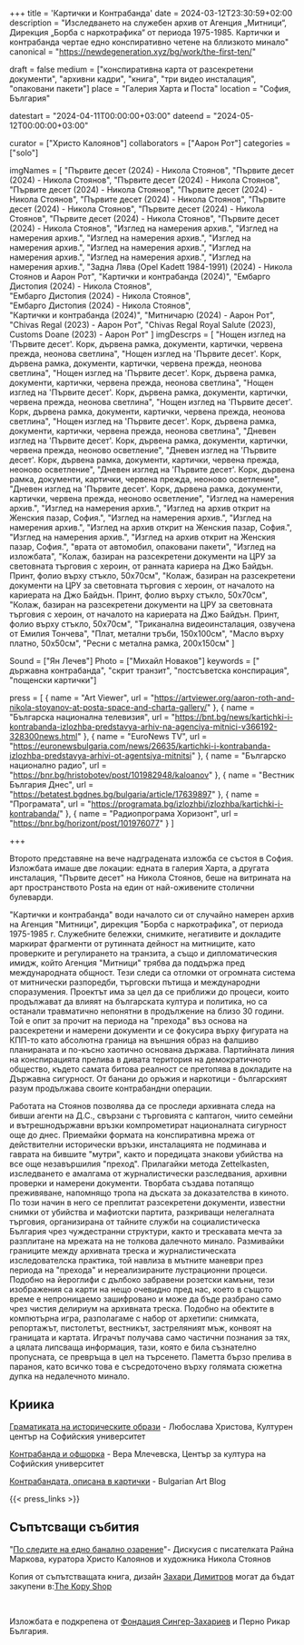 +++
title = 'Картички и Контрабанда'
date = 2024-03-12T23:30:59+02:00
description = "Изследването на служебен архив от Агенция „Митници“, Дирекция „Борба с наркотрафика“ от периода 1975-1985. Картички и контрабанда чертае едно конспиративно четене на бллизкото минало"
canonical = "https://newdegeneration.xyz/bg/work/the-first-ten/"

draft = false
medium = ["конспиративна карта от разсекретени документи", "архивни кадри", "книга", "три видео инсталация", "опаковани пакети"]
place = "Галерия Харта и Поста"
location = "София, България"

datestart = "2024-04-11T00:00:00+03:00"
dateend = "2024-05-12T00:00:00+03:00"


curator = ["Христо Калоянов"]
collaborators = ["Аaрон Рот"]
categories = ["solo"]

imgNames = [
    "Първите десет (2024) - Никола Стоянов", 
    "Първите десет (2024) - Никола Стоянов", 
    "Първите десет (2024) - Никола Стоянов", 
    "Първите десет (2024) - Никола Стоянов", 
    "Първите десет (2024) - Никола Стоянов", 
    "Първите десет (2024) - Никола Стоянов", 
    "Първите десет (2024) - Никола Стоянов", 
    "Първите десет (2024) - Никола Стоянов", 
    "Първите десет (2024) - Никола Стоянов", 
    "Първите десет (2024) - Никола Стоянов", 
    "Изглед на намерения архив.", 
    "Изглед на намерения архив.", 
    "Изглед на намерения архив.", 
    "Изглед на намерения архив.", 
    "Изглед на намерения архив.", 
    "Изглед на намерения архив.", 
    "Изглед на намерения архив.", 
    "Изглед на намерения архив.", 
    "Задна Лява (Opel Kadett 1984-1991) (2024) - Никола Стоянов и Аарон Рот", 
    "Картички и контрабанда (2024)", 
    "Ембарго Дистопия (2024) - Никола Стоянов",  
    "Ембарго Дистопия (2024) - Никола Стоянов",  
    "Ембарго Дистопия (2024) - Никола Стоянов",  
    "Картички и контрабанда (2024)", 
    "Митничарю (2024) - Аарон Рот", 
    "Chivas Regal (2023) - Аарон Рот", 
    "Chivas Regal Royal Salute (2023), Customs Doane (2023) - Аарон Рот"
]
imgDescrps = [
    "Нощен изглед на 'Първите десет'. Корк, дървена рамка, документи, картички, червена прежда, неонова светлина", 
    "Нощен изглед на 'Първите десет'. Корк, дървена рамка, документи, картички, червена прежда, неонова светлина", 
    "Нощен изглед на 'Първите десет'. Корк, дървена рамка, документи, картички, червена прежда, неонова светлина", 
    "Нощен изглед на 'Първите десет'. Корк, дървена рамка, документи, картички, червена прежда, неонова светлина", 
    "Нощен изглед на 'Първите десет'. Корк, дървена рамка, документи, картички, червена прежда, неонова светлина", 
    "Нощен изглед на 'Първите десет'. Корк, дървена рамка, документи, картички, червена прежда, неонова светлина", 
    "Дневен изглед на 'Първите десет'. Корк, дървена рамка, документи, картички, червена прежда, неоново осветление", 
    "Дневен изглед на 'Първите десет'. Корк, дървена рамка, документи, картички, червена прежда, неоново осветление", 
    "Дневен изглед на 'Първите десет'. Корк, дървена рамка, документи, картички, червена прежда, неоново осветление", 
    "Дневен изглед на 'Първите десет'. Корк, дървена рамка, документи, картички, червена прежда, неоново осветление", 
    "Изглед на намерения архив.", 
    "Изглед на намерения архив.", 
    "Изглед на архив открит на Женския пазар, София.", 
    "Изглед на намерения архив.", 
    "Изглед на намерения архив.", 
    "Изглед на архив открит на Женския пазар, София.", 
    "Изглед на намерения архив.", 
    "Изглед на архив открит на Женския пазар, София.", 
    "врата от автомобил, опаковани пакети", 
    "Изглед на изложбата", 
    "Колаж, базиран на разсекретени документи на ЦРУ за световната търговия с хероин, от ранната кариера на Джо Байдън. Принт, фолио върху стъкло, 50х70см", 
    "Колаж, базиран на разсекретени документи на ЦРУ за световната търговия с хероин, от началото на кариерата на Джо Байдън. Принт, фолио върху стъкло, 50х70см", 
    "Колаж, базиран на разсекретени документи на ЦРУ за световната търговия с хероин, от началото на кариерата на Джо Байдън. Принт, фолио върху стъкло, 50х70см", 
    "Триканална видеоинсталация, озвучена от Емилия Тончева", 
    "Плат, метални тръби, 150х100см", 
    "Масло върху платно, 50х50см", 
    "Ресни с метална рамка, 200х150см"
]

Sound = ["Ян Лечев"]
Photo = ["Михайл Новаков"]
keywords = [" държавна контрабанда", "скрит транзит", "постсъветска конспирация", "пощенски картички"]

press = [
  { name = "Art Viewer", url = "https://artviewer.org/aaron-roth-and-nikola-stoyanov-at-posta-space-and-charta-gallery/" },
  { name = "Българска национална телевизия", url = "https://bnt.bg/news/kartichki-i-kontrabanda-izlozhba-predstavya-arhiv-na-agenciya-mitnici-v366192-328300news.html" },
  { name = "EuroNews TV", url = "https://euronewsbulgaria.com/news/26635/kartichki-i-kontrabanda-izlozhba-predstavya-arhivi-ot-agentsiya-mitnitsi" },
  { name = "Българско национално радио", url = "https://bnr.bg/hristobotev/post/101982948/kaloanov" },
  { name = "Вестник България Днес", url = "https://betatest.bgdnes.bg/bulgaria/article/17639897" },
  { name = "Програмата", url = "https://programata.bg/izlozhbi/izlozhba/kartichki-i-kontrabanda/" },
  { name = "Радиопрограма Хоризонт", url = "https://bnr.bg/horizont/post/101976077" }
]

+++

Второто представяне на вече надградената изложба се състоя в София. Изложбата имаше две локации: едната в галерия Харта, а другата инсталация, "Първите десет" на Никола Стоянов, беше на витрината на арт пространството Posta на един от най-оживените столични булеварди.

"Картички и контрабанда" води началото си от случайно намерен архив на Агенция "Митници", дирекция "Борба с наркотрафика", от периода 1975-1985 г. Служебните бележки, снимките, негативите и докладите маркират фрагменти от рутинната дейност на митниците, като проверките и регулирането на транзита, а също и дипломатическия имидж, който Агенция "Митници" трябва да поддържа пред международната общност. Тези следи са отломки от огромната система от митнически разпоредби, търговски пътища и международни споразумения. Проектът има за цел да се приближи до процеси, които продължават да влияят на българската култура и политика, но са останали травматично непонятни в продължение на близо 30 години. Той е опит за прочит на периода на "прехода" въз основа на разсекретени и намерени документи и се фокусира върху фигурата на КПП-то като абсолютна граница на външния образ на фалшиво планираната и по-късно хаотично основана държава. Партийната линия на конспирацията прелива в дивата територия на демократичното общество, където самата битова реалност се претопява в докладите на Държавна сигурност. От банани до оръжия и наркотици - българският разум продължава своите контрабандни операции.

Работата на Стоянов позволява да се проследи архивната следа на бивши агенти на Д.С., свързани с търговията с каптагон, чиито семейни и вътрешнодържавни връзки компрометират националната сигурност още до днес. Приемайки формата на конспиративна мрежа от действителни исторически връзки, инсталацията не подминава и гаврата на бившите "мутри", както и поредицата знакови убийства на все още незавършилия "преход". Прилагайки метода Zettelkasten, изследването е амалгама от журналистически разследвания, архивни проверки и намерени документи. Творбата създава потапящо преживяване, напомнящо тропа на дъската за доказателства в киното. По този начин в него се преплитат разсекретени документи, известни снимки от убийства и мафиотски партита, разкриващи нелегалната търговия, организирана от тайните служби на социалистическа България чрез чуждестранни структури, както и трескавата мечта за разплитане на мрежата на не толкова далечното минало. Размивайки границите между архивната треска и журналистическата изследователска практика, той навлиза в мътните маневри през периода на "прехода" и нереализираните лустрационни процеси. Подобно на йероглифи с дълбоко забравени розетски камъни, тези изображения са карти на нещо очевидно пред нас, което в същото време е непроницаемо зашифровано и може да бъде разбрано само чрез чистия делириум на архивната треска. Подобно на обектите в компютърна игра, разполагаме с набор от архетипи: снимката, репортажът, пистолетът, вестникът, застреляният мъж, конвоят на границата и картата. Играчът получава само частични познания за тях, а цялата липсваща информация, тази, която е била съзнателно пропусната, се превръща в цел на търсенето. Паметта бързо прелива в параноя, като всичко това е съсредоточено върху голямата сюжетна дупка на недалечното минало.

## Криика
[Граматиката на историческите образи](https://culturecenter-su.org/luboslava-hristova-young-art-critic/) - Любослава Христова, Културен център на Софийския университет

[Контрабанда и офшорка](https://culturecenter-su.org/vera-mlechevska-kontrabanda/) - Вера Млечевска, Център за култура на Софийския университет

[Контрабандата, описана в картички](https://www.bgart.bg/kontrabandata-opisana-v-kartichki/) - Bulgarian Art Blog

{{< press_links >}}

## Съпътсващи събития
"[По следите на едно банално озарение](https://www.youtube.com/watch?v=lqGXz7fNUMQ)"- Дискусия с писателката Райна Маркова, куратора Христо Калоянов и художника Никола Стоянов&nbsp;

Копия от съпътстващата книга, дизайн [Захари Димитров](https://zahari.xyz/) могат да бъдат закупени в:[The Kopy Shop](https://www.thekopy.shop/product/%D0%BA%D0%B0%D1%80%D1%82%D0%B8%D1%87%D0%BA%D0%B8-%D0%B8-%D0%BA%D0%BE%D0%BD%D1%82%D1%80%D0%B0%D0%B1%D0%B0%D0%BD%D0%B4%D0%B0)

&nbsp;

Изложбата е подкрепена от [Фондация Сингер-Захариев](https://singer-zahariev.eu/projects/postcards-and-contraband/) и Перно Рикар България.